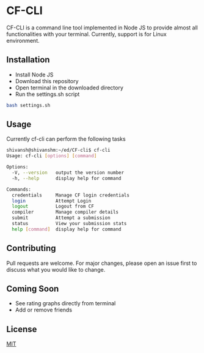 # CF-CLI

CF-CLI is a command line tool implemented in Node JS to provide almost all functionalities with your terminal. Currently, support is for Linux environment.

## Installation

- Install Node JS
- Download this repository
- Open terminal in the downloaded directory
- Run the settings.sh script 

```bash
bash settings.sh
```

## Usage

Currently cf-cli can perform the following tasks

```bash
shivansh@shivanshm:~/ed/CF-cli$ cf-cli
Usage: cf-cli [options] [command]

Options:
  -V, --version   output the version number
  -h, --help      display help for command

Commands:
  credentials     Manage CF login credentials
  login           Attempt Login
  logout          Logout from CF
  compiler        Manage compiler details
  submit          Attempt a submission
  status          View your submission stats
  help [command]  display help for command
```

## Contributing
Pull requests are welcome. For major changes, please open an issue first to discuss what you would like to change.

## Coming Soon
- See rating graphs directly from terminal
- Add or remove friends

## License
[MIT](https://choosealicense.com/licenses/mit/)